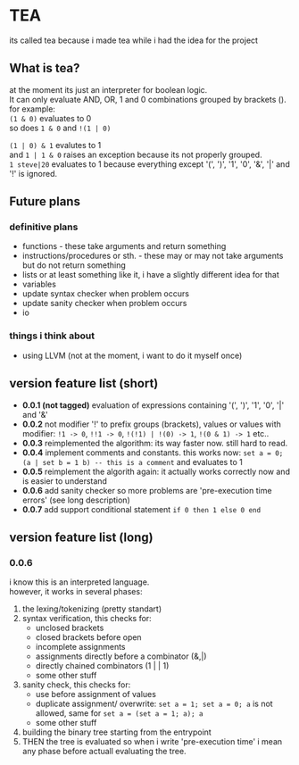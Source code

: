 # TEA
its called tea because i made tea while i had the idea for the project

## What is tea?
at the moment its just an interpreter for boolean logic.\
It can only evaluate AND, OR, 1 and 0 combinations grouped by brackets ().\
for example:\
`(1 & 0)` evaluates to 0\
so does `1 & 0` and `!(1 | 0)`

`(1 | 0) & 1` evalutes to 1\
and `1 | 1 & 0` raises an exception because its not properly grouped.\
`1 steve|20` evaluates to 1 because everything except '(', ')', '1', '0', '&', '|' and '!' is ignored.

## Future plans

### definitive plans
* functions - these take arguments and return something
* instructions/procedures or sth. - these may or may not take arguments but do not return something
* lists or at least something like it, i have a slightly different idea for that
* variables
* update syntax checker when problem occurs
* update sanity checker when problem occurs
* io
### things i think about
* using LLVM (not at the moment, i want to do it myself once)

## version feature list (short)
* **0.0.1 (not tagged)** evaluation of expressions containing '(', ')', '1', '0', '|' and '&'
* **0.0.2** not modifier '!' to prefix groups (brackets), values or values with modifier: `!1 -> 0`, `!!1 -> 0`, `!(!1) | !(0) -> 1`, `!(0 & 1) -> 1` etc..
* **0.0.3** reimplemented the algorithm: its way faster now. still hard to read.
* **0.0.4** implement comments and constants. this works now: `set a = 0; (a | set b = 1 b) -- this is a comment` and evaluates to 1
* **0.0.5** reimplement the algorith again: it actually works correctly now and is easier to understand
* **0.0.6** add sanity checker so more problems are 'pre-execution time errors' (see long description)
* **0.0.7** add support conditional statement `if 0 then 1 else 0 end`

## version feature list (long)
### 0.0.6
i know this is an interpreted language. \
however, it works in several phases:
1. the lexing/tokenizing (pretty standart)
2. syntax verification, this checks for:
    - unclosed brackets
    - closed brackets before open
    - incomplete assignments
    - assignments directly before a combinator (&,|)
    - directly chained combinators (1 | | 1)
    - some other stuff
3. sanity check, this checks for:
    - use before assignment of values
    - duplicate assignment/ overwrite: `set a = 1; set a = 0; a` is not allowed, same for `set a = (set a = 1; a); a`
    - some other stuff
4. building the binary tree starting from the entrypoint
5. THEN the tree is evaluated
so when i write 'pre-execution time' i mean any phase before actuall evaluating the tree.
